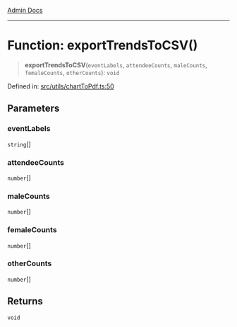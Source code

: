 [Admin Docs](/)

***

# Function: exportTrendsToCSV()

> **exportTrendsToCSV**(`eventLabels`, `attendeeCounts`, `maleCounts`, `femaleCounts`, `otherCounts`): `void`

Defined in: [src/utils/chartToPdf.ts:50](https://github.com/Aad1tya27/talawa-admin/blob/dd4a08e622d0fa38bcf9758a530e8cdf917dbac8/src/utils/chartToPdf.ts#L50)

## Parameters

### eventLabels

`string`[]

### attendeeCounts

`number`[]

### maleCounts

`number`[]

### femaleCounts

`number`[]

### otherCounts

`number`[]

## Returns

`void`
